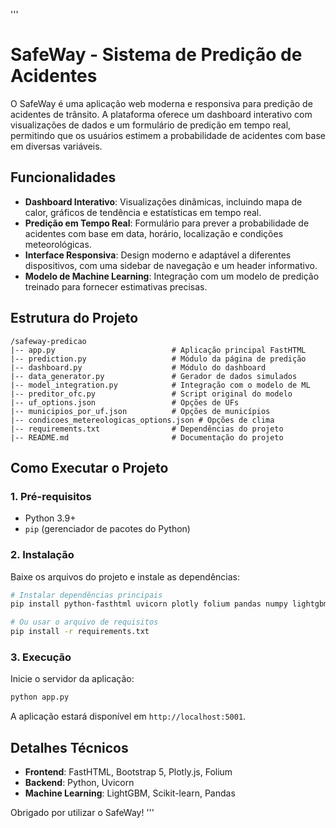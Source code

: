 '''
# SafeWay - Sistema de Predição de Acidentes

O SafeWay é uma aplicação web moderna e responsiva para predição de acidentes de trânsito. A plataforma oferece um dashboard interativo com visualizações de dados e um formulário de predição em tempo real, permitindo que os usuários estimem a probabilidade de acidentes com base em diversas variáveis.

## Funcionalidades

- **Dashboard Interativo**: Visualizações dinâmicas, incluindo mapa de calor, gráficos de tendência e estatísticas em tempo real.
- **Predição em Tempo Real**: Formulário para prever a probabilidade de acidentes com base em data, horário, localização e condições meteorológicas.
- **Interface Responsiva**: Design moderno e adaptável a diferentes dispositivos, com uma sidebar de navegação e um header informativo.
- **Modelo de Machine Learning**: Integração com um modelo de predição treinado para fornecer estimativas precisas.

## Estrutura do Projeto

```
/safeway-predicao
|-- app.py                          # Aplicação principal FastHTML
|-- prediction.py                   # Módulo da página de predição
|-- dashboard.py                    # Módulo do dashboard
|-- data_generator.py               # Gerador de dados simulados
|-- model_integration.py            # Integração com o modelo de ML
|-- preditor_ofc.py                 # Script original do modelo
|-- uf_options.json                 # Opções de UFs
|-- municipios_por_uf.json          # Opções de municípios
|-- condicoes_metereologicas_options.json # Opções de clima
|-- requirements.txt                # Dependências do projeto
|-- README.md                       # Documentação do projeto
```

## Como Executar o Projeto

### 1. Pré-requisitos

- Python 3.9+
- `pip` (gerenciador de pacotes do Python)

### 2. Instalação

Baixe os arquivos do projeto e instale as dependências:

```bash
# Instalar dependências principais
pip install python-fasthtml uvicorn plotly folium pandas numpy lightgbm scikit-learn holidays geopandas

# Ou usar o arquivo de requisitos
pip install -r requirements.txt
```

### 3. Execução

Inicie o servidor da aplicação:

```bash
python app.py
```

A aplicação estará disponível em `http://localhost:5001`.

## Detalhes Técnicos

- **Frontend**: FastHTML, Bootstrap 5, Plotly.js, Folium
- **Backend**: Python, Uvicorn
- **Machine Learning**: LightGBM, Scikit-learn, Pandas

Obrigado por utilizar o SafeWay!
'''
